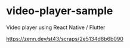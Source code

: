 # video-player-sample
Video player using React Native / Flutter

https://zenn.dev/st43/scraps/2e5134d8b6b090
